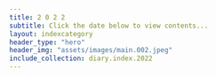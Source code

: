 ```yaml
---
title: 2 0 2 2
subtitle: Click the date below to view contents...
layout: indexcategory
header_type: "hero"
header_img: "assets/images/main.002.jpeg"
include_collection: diary.index.2022
---
```


